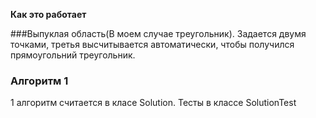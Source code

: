**Как это работает**

###Выпуклая область(В моем случае треугольник).
Задается двумя точками, третья высчитывается автоматически, 
чтобы получился прямоугольний треугольник.

### Алгоритм 1
1 алгоритм считается в класе Solution. Тесты в классе SolutionTest


